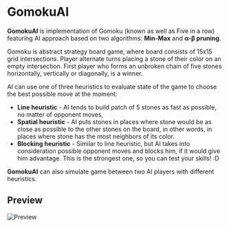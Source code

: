 # GomokuAI
**GomokuAI** is implementation of Gomoku (known as well as Five in a row) featuring AI approach based on two algorithms: **Min-Max** and **α-β pruning**.
 
Gomoku is abstract strategy board game, where board consists of 15x15 grid intersections.
Player alternate turns placing a stone of their color on an empty intersection. First player who forms an unbroken chain of five stones horizontally, vertically or diagonally, is a winner.

AI can use one of three heuristics to evaluate state of the game to choose the best possible move at the moment:
  - **Line heuristic** - AI tends to build patch of 5 stones as fast as possible, no matter of opponent moves,
  - **Spatial heuristic** - AI puts stones in places where stone would be as close as possible to the other stones on the board,
  in other words, in places where stone has the most neighbors of its color.
  - **Blocking heuristic** - Similar to line heuristic, but AI takes into consideration possible opponent moves and blocks him,
  if it would give him advantage. This is the strongest one, so you can test your skills! :D
  
**GomokuAI** can also simulate game between two AI players with different heuristics.
## Preview
![Preview](https://i.imgur.com/fI4r49r.gif)
